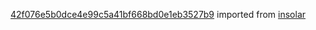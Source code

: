 [42f076e5b0dce4e99c5a41bf668bd0e1eb3527b9](https://github.com/insolar/insolar/commit/42f076e5b0dce4e99c5a41bf668bd0e1eb3527b9) imported from [insolar](https://github.com/insolar/insolar)
